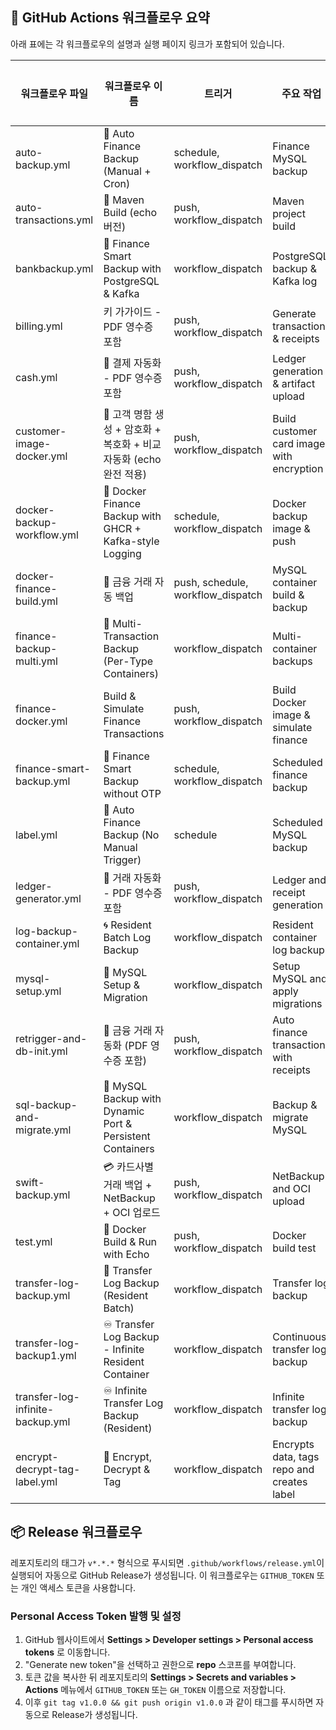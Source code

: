 ## 🔧 GitHub Actions 워크플로우 요약

아래 표에는 각 워크플로우의 설명과 실행 페이지 링크가 포함되어 있습니다.

| 워크플로우 파일 | 워크플로우 이름 | 트리거 | 주요 작업 | 실행 링크 |
|----------------|----------------|--------|-----------|-----------|
| auto-backup.yml | 🔁 Auto Finance Backup (Manual + Cron) | schedule, workflow_dispatch | Finance MySQL backup | [실행](https://github.com/davidkims/springboot/actions/workflows/auto-backup.yml) |
| auto-transactions.yml | 🧱 Maven Build (echo 버전) | push, workflow_dispatch | Maven project build | [실행](https://github.com/davidkims/springboot/actions/workflows/auto-transactions.yml) |
| bankbackup.yml | 🔄 Finance Smart Backup with PostgreSQL & Kafka | workflow_dispatch | PostgreSQL backup & Kafka log | [실행](https://github.com/davidkims/springboot/actions/workflows/bankbackup.yml) |
| billing.yml | 키 가가이드 - PDF 영수증 포함 | push, workflow_dispatch | Generate transactions & receipts | [실행](https://github.com/davidkims/springboot/actions/workflows/billing.yml) |
| cash.yml | 🧾 결제 자동화 - PDF 영수증 포함 | push, workflow_dispatch | Ledger generation & artifact upload | [실행](https://github.com/davidkims/springboot/actions/workflows/cash.yml) |
| customer-image-docker.yml | 🧾 고객 명함 생성 + 암호화 + 복호화 + 비교 자동화 (echo 완전 적용) | push, workflow_dispatch | Build customer card images with encryption | [실행](https://github.com/davidkims/springboot/actions/workflows/customer-image-docker.yml) |
| docker-backup-workflow.yml | 🐳 Docker Finance Backup with GHCR + Kafka-style Logging | schedule, workflow_dispatch | Docker backup image & push | [실행](https://github.com/davidkims/springboot/actions/workflows/docker-backup-workflow.yml) |
| docker-finance-build.yml | 🔐 금융 거래 자동 백업 | push, schedule, workflow_dispatch | MySQL container build & backup | [실행](https://github.com/davidkims/springboot/actions/workflows/docker-finance-build.yml) |
| finance-backup-multi.yml | 🧾 Multi-Transaction Backup (Per-Type Containers) | workflow_dispatch | Multi-container backups | [실행](https://github.com/davidkims/springboot/actions/workflows/finance-backup-multi.yml) |
| finance-docker.yml | Build & Simulate Finance Transactions | push, workflow_dispatch | Build Docker image & simulate finance | [실행](https://github.com/davidkims/springboot/actions/workflows/finance-docker.yml) |
| finance-smart-backup.yml | 🔄 Finance Smart Backup without OTP | schedule, workflow_dispatch | Scheduled finance backup | [실행](https://github.com/davidkims/springboot/actions/workflows/finance-smart-backup.yml) |
| label.yml | 🔁 Auto Finance Backup (No Manual Trigger) | schedule | Scheduled MySQL backup | [실행](https://github.com/davidkims/springboot/actions/workflows/label.yml) |
| ledger-generator.yml | 🦾 거래 자동화 - PDF 영수증 포함 | push, workflow_dispatch | Ledger and receipt generation | [실행](https://github.com/davidkims/springboot/actions/workflows/ledger-generator.yml) |
| log-backup-container.yml | 🌀 Resident Batch Log Backup | workflow_dispatch | Resident container log backup | [실행](https://github.com/davidkims/springboot/actions/workflows/log-backup-container.yml) |
| mysql-setup.yml | 🐬 MySQL Setup & Migration | workflow_dispatch | Setup MySQL and apply migrations | [실행](https://github.com/davidkims/springboot/actions/workflows/mysql-setup.yml) |
| retrigger-and-db-init.yml | 🧾 금융 거래 자동화 (PDF 영수증 포함) | push, workflow_dispatch | Auto finance transactions with receipts | [실행](https://github.com/davidkims/springboot/actions/workflows/retrigger-and-db-init.yml) |
| sql-backup-and-migrate.yml | 🐬 MySQL Backup with Dynamic Port & Persistent Containers | workflow_dispatch | Backup & migrate MySQL | [실행](https://github.com/davidkims/springboot/actions/workflows/sql-backup-and-migrate.yml) |
| swift-backup.yml | 💳 카드사별 거래 백업 + NetBackup + OCI 업로드 | push, workflow_dispatch | NetBackup and OCI upload | [실행](https://github.com/davidkims/springboot/actions/workflows/swift-backup.yml) |
| test.yml | 🐳 Docker Build & Run with Echo | push, workflow_dispatch | Docker build test | [실행](https://github.com/davidkims/springboot/actions/workflows/test.yml) |
| transfer-log-backup.yml | 💸 Transfer Log Backup (Resident Batch) | workflow_dispatch | Transfer log backup | [실행](https://github.com/davidkims/springboot/actions/workflows/transfer-log-backup.yml) |
| transfer-log-backup1.yml | ♾️ Transfer Log Backup - Infinite Resident Container | workflow_dispatch | Continuous transfer log backup | [실행](https://github.com/davidkims/springboot/actions/workflows/transfer-log-backup1.yml) |
| transfer-log-infinite-backup.yml | ♾️ Infinite Transfer Log Backup (Resident) | workflow_dispatch | Infinite transfer log backup | [실행](https://github.com/davidkims/springboot/actions/workflows/transfer-log-infinite-backup.yml) |
| encrypt-decrypt-tag-label.yml | 🔐 Encrypt, Decrypt & Tag | workflow_dispatch | Encrypts data, tags repo and creates label | [실행](https://github.com/davidkims/springboot/actions/workflows/encrypt-decrypt-tag-label.yml) |


## 📦 Release 워크플로우

레포지토리의 태그가 `v*.*.*` 형식으로 푸시되면 `.github/workflows/release.yml`이 실행되어 자동으로 GitHub Release가 생성됩니다. 이 워크플로우는 `GITHUB_TOKEN` 또는 개인 액세스 토큰을 사용합니다.

### Personal Access Token 발행 및 설정

1. GitHub 웹사이트에서 **Settings > Developer settings > Personal access tokens** 로 이동합니다.
2. "Generate new token"을 선택하고 권한으로 **repo** 스코프를 부여합니다.
3. 토큰 값을 복사한 뒤 레포지토리의 **Settings > Secrets and variables > Actions** 메뉴에서 `GITHUB_TOKEN` 또는 `GH_TOKEN` 이름으로 저장합니다.
4. 이후 `git tag v1.0.0 && git push origin v1.0.0` 과 같이 태그를 푸시하면 자동으로 Release가 생성됩니다.


